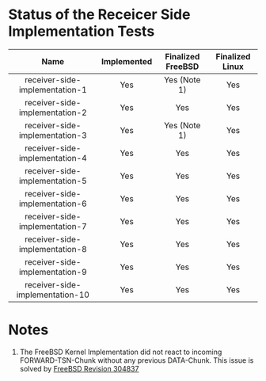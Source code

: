 # Status of the Receicer Side Implementation Tests

| Name                                           | Implemented   | Finalized FreeBSD   | Finalized Linux   |
| :--------------------------------------------: | :-----------: | :-----------------: | :---------------: |
| receiver-side-implementation-1                 | Yes           | Yes (Note 1)        | Yes               |
| receiver-side-implementation-2                 | Yes           | Yes                 | Yes               |
| receiver-side-implementation-3                 | Yes           | Yes (Note 1)        | Yes               |
| receiver-side-implementation-4                 | Yes           | Yes                 | Yes               |
| receiver-side-implementation-5                 | Yes           | Yes                 | Yes               |
| receiver-side-implementation-6                 | Yes           | Yes                 | Yes               |
| receiver-side-implementation-7                 | Yes           | Yes                 | Yes               |
| receiver-side-implementation-8                 | Yes           | Yes                 | Yes               |
| receiver-side-implementation-9                 | Yes           | Yes                 | Yes               |
| receiver-side-implementation-10                | Yes           | Yes                 | Yes               |

# Notes
1. The FreeBSD Kernel Implementation did not react to incoming FORWARD-TSN-Chunk without any previous DATA-Chunk.
   This issue is solved by [FreeBSD Revision 304837](https://svnweb.freebsd.org/changeset/base/304837)
